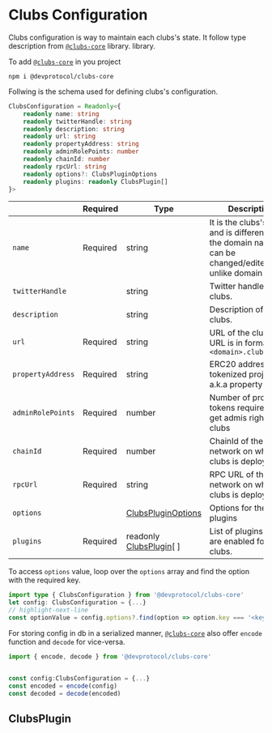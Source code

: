 # Clubs Configuration

Clubs configuration is way to maintain each clubs's state. It follow type description from [`@clubs-core`](https://www.npmjs.com/package/@devprotocol/clubs-core) library. library.

To add [`@clubs-core`](https://www.npmjs.com/package/@devprotocol/clubs-core) in you project

```shell
npm i @devprotocol/clubs-core
```

Follwing is the schema used for defining clubs's configuration.

```ts
ClubsConfiguration = Readonly<{
	readonly name: string
	readonly twitterHandle: string
	readonly description: string
	readonly url: string
	readonly propertyAddress: string
	readonly adminRolePoints: number
	readonly chainId: number
	readonly rpcUrl: string
	readonly options?: ClubsPluginOptions
	readonly plugins: readonly ClubsPlugin[]
}>
```

|                   | Required | Type                                                                  | Description                                                                                              |
| ----------------- | -------- | --------------------------------------------------------------------- | -------------------------------------------------------------------------------------------------------- |
| `name`            | Required | string                                                                | It is the clubs's name and is different from the domain name.It can be changed/edited unlike domain name |
| `twitterHandle`   |          | string                                                                | Twitter handle of the clubs.                                                                             |
| `description`     |          | string                                                                | Description of the clubs.                                                                                |
| `url`             | Required | string                                                                | URL of the clubs. The URL is in format `<domain>.clubs.place`                                            |
| `propertyAddress` | Required | string                                                                | ERC20 address of tokenized project a.k.a property tokens                                                 |
| `adminRolePoints` | Required | number                                                                | Number of property tokens required to get admis rights of a clubs                                        |
| `chainId`         | Required | number                                                                | ChainId of the network on which the clubs is deployed                                                    |
| `rpcUrl`          | Required | string                                                                | RPC URL of the network on which the clubs is deployed                                                    |
| `options`         |          | [ClubsPluginOptions](/clubs/reference/plugin-options)                 | Options for the plugins                                                                                  |
| `plugins`         | Required | readonly [ClubsPlugin](/clubs/reference/configuration#clubsplugin)[ ] | List of plugins that are enabled for the clubs.                                                          |

To access `options` value, loop over the `options` array and find the option with the required key.

```ts
import type { ClubsConfiguration } from '@devprotocol/clubs-core'
let config: ClubsConfiguration = {...}
// highlight-next-line
const optionValue = config.options?.find(option => option.key === '<keyName>')?.value
```

For storing config in db in a serialized manner, [`@clubs-core`](https://www.npmjs.com/package/@devprotocol/clubs-core) also offer `encode` function and `decode` for vice-versa.

```ts
import { encode, decode } from '@devprotocol/clubs-core'


const config:ClubsConfiguration = {...}
const encoded = encode(config)
const decoded = decode(encoded)
```

## ClubsPlugin
